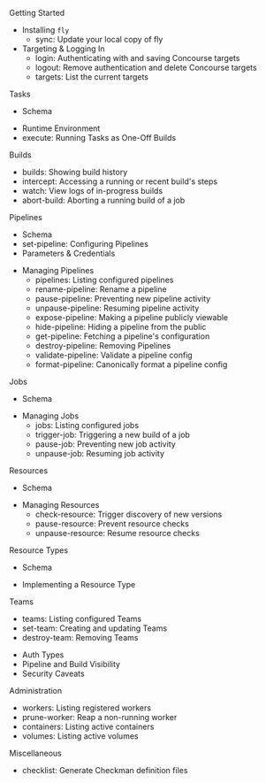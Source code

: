 Getting Started
  * Installing `fly`
    * sync: Update your local copy of fly
  * Targeting & Logging In
    * login: Authenticating with and saving Concourse targets
    * logout: Remove authentication and delete Concourse targets
    * targets: List the current targets

Tasks
  * Schema
- Runtime Environment
- execute: Running Tasks as One-Off Builds

Builds
- builds: Showing build history
- intercept: Accessing a running or recent build's steps
- watch: View logs of in-progress builds
- abort-build: Aborting a running build of a job

Pipelines
  * Schema
  * set-pipeline: Configuring Pipelines
  * Parameters & Credentials
- Managing Pipelines
  * pipelines: Listing configured pipelines
  * rename-pipeline: Rename a pipeline
  * pause-pipeline: Preventing new pipeline activity
  * unpause-pipeline: Resuming pipeline activity
  * expose-pipeline: Making a pipeline publicly viewable
  * hide-pipeline: Hiding a pipeline from the public
  * get-pipeline: Fetching a pipeline's configuration
  * destroy-pipeline: Removing Pipelines
  * validate-pipeline: Validate a pipeline config
  * format-pipeline: Canonically format a pipeline config

Jobs
  * Schema
- Managing Jobs
  * jobs: Listing configured jobs
  * trigger-job: Triggering a new build of a job
  * pause-job: Preventing new job activity
  * unpause-job: Resuming job activity

Resources
  * Schema
- Managing Resources
  * check-resource: Trigger discovery of new versions
  * pause-resource: Prevent resource checks
  * unpause-resource: Resume resource checks

Resource Types
  * Schema
- Implementing a Resource Type

Teams
  * teams: Listing configured Teams
  * set-team: Creating and updating Teams
  * destroy-team: Removing Teams
- Auth Types
- Pipeline and Build Visibility
- Security Caveats

Administration
- workers: Listing registered workers
- prune-worker: Reap a non-running worker
- containers: Listing active containers
- volumes: Listing active volumes

Miscellaneous
- checklist: Generate Checkman definition files
